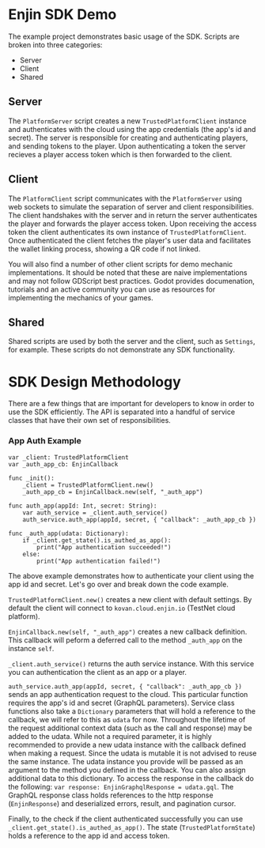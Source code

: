 # Enjin SDK Demo

The example project demonstrates basic usage of the SDK. Scripts are broken into three categories:

- Server
- Client
- Shared

## Server

The `PlatformServer` script creates a new `TrustedPlatformClient` instance and authenticates with the cloud using the app credentials (the app's id and secret). The server is responsible for creating and authenticating players, and sending tokens to the player. Upon authenticating a token the server recieves a player access token which is then forwarded to the client.

## Client

The `PlatformClient` script communicates with the `PlatformServer` using web sockets to simulate the separation of server and client responsibilities. The client handshakes with the server and in return the server authenticates the player and forwards the player access token. Upon receiving the access token the client authenticates its own instance of `TrustedPlatformClient`. Once authenticated the client fetches the player's user data and facilitates the wallet linking process, showing a QR code if not linked.

You will also find a number of other client scripts for demo mechanic implementations. It should be noted that these are naive implementations and may not follow GDScript best practices. Godot provides documenation, tutorials and an active community you can use as resources for implementing the mechanics of your games.

## Shared

Shared scripts are used by both the server and the client, such as `Settings`, for example. These scripts do not demonstrate any SDK functionality.

# SDK Design Methodology

There are a few things that are important for developers to know in order to use the SDK efficiently. The API is separated into a handful of service classes that have their own set of responsibilities.

### App Auth Example
```gdscript
var _client: TrustedPlatformClient
var _auth_app_cb: EnjinCallback

func _init():
    _client = TrustedPlatformClient.new()
    _auth_app_cb = EnjinCallback.new(self, "_auth_app")

func auth_app(appId: Int, secret: String):
    var auth_service = _client.auth_service()
    auth_service.auth_app(appId, secret, { "callback": _auth_app_cb })

func _auth_app(udata: Dictionary):
    if _client.get_state().is_authed_as_app():
        print("App authentication succeeded!")
    else:
        print("App authentication failed!")
```

The above example demonstrates how to authenticate your client using the app id and secret. Let's go over and break down the code example.

`TrustedPlatformClient.new()` creates a new client with default settings. By default the client will connect to `kovan.cloud.enjin.io` (TestNet cloud platform).

`EnjinCallback.new(self, "_auth_app")` creates a new callback definition. This callback will peform a deferred call to the method `_auth_app` on the instance `self`.

`_client.auth_service()` returns the auth service instance. With this service you can authentication the client as an app or a player.

`auth_service.auth_app(appId, secret, { "callback": _auth_app_cb })` sends an app authentication request to the cloud. This particular function requires the app's id and secret (GraphQL parameters). Service class functions also take a `Dictionary` parameters that will hold a reference to the callback, we will refer to this as `udata` for now. Throughout the lifetime of the request additional context data (such as the call and response) may be added to the udata. While not a required parameter, it is highly recommended to provide a new udata instance with the callback defined when making a request. Since the udata is mutable it is not advised to reuse the same instance. The udata instance you provide will be passed as an argument to the method you defined in the callback. You can also assign additional data to this dictionary. To access the response in the callback do the following: `var response: EnjinGraphqlResponse = udata.gql`. The GraphQL response class holds references to the http response (`EnjinResponse`) and deserialized errors, result, and pagination cursor.

Finally, to the check if the client authenticated successfully you can use `_client.get_state().is_authed_as_app()`. The state (`TrustedPlatformState`) holds a reference to the app id and access token.